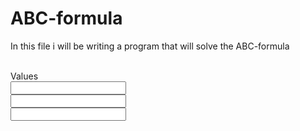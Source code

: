 # ABC-formula
In this file i will be writing a program that will solve the ABC-formula
<html></html><br>
<head>Values</head>
<body>
<form>
<input type="text" name="a"><br>
<input type="text" name="b"><br>
<input type="text" name="c"><br>
</form>
</body>
<script>
var ans = function(a,b,c){
var ans1 = ( -(b*b)/2a + sqrt(b*b - 4ac)/2a) 
var ans2 = ( -(b*b)/2a - sqrt(b*b - 4ac)/2a)
}
if(ans1 = false){
return "unsolvable"
}
if(ans1===ans2){
console.log("x = " + ans1)
}else if(ans1 !== ans2){
console.log("x = " + ans1 " v x =  " + ans2)
} 
console.log(ans)
</script>

